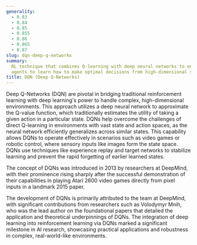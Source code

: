 ```yaml
---
generality:
  - 0.83
  - 0.84
  - 0.85
  - 0.855
  - 0.86
  - 0.865
  - 0.87
slug: dqn-deep-q-networks
summary:
  RL technique that combines Q-learning with deep neural networks to enable
  agents to learn how to make optimal decisions from high-dimensional sensory inputs.
title: DQN (Deep Q-Networks)
---
```


Deep Q-Networks (DQN) are pivotal in bridging traditional reinforcement learning with deep learning's power to handle complex, high-dimensional environments. This approach utilizes a deep neural network to approximate the Q-value function, which traditionally estimates the utility of taking a given action in a particular state. DQNs help overcome the challenges of direct Q-learning in environments with vast state and action spaces, as the neural network efficiently generalizes across similar states. This capability allows DQNs to operate effectively in scenarios such as video games or robotic control, where sensory inputs like images form the state space. DQNs use techniques like experience replay and target networks to stabilize learning and prevent the rapid forgetting of earlier learned states.

The concept of DQNs was introduced in 2013 by researchers at DeepMind, with their prominence rising sharply after the successful demonstration of their capabilities in playing Atari 2600 video games directly from pixel inputs in a landmark 2015 paper.

The development of DQNs is primarily attributed to the team at DeepMind, with significant contributions from researchers such as Volodymyr Mnih, who was the lead author on the foundational papers that detailed the application and theoretical underpinnings of DQNs. The integration of deep learning into reinforcement learning via DQNs marked a significant milestone in AI research, showcasing practical applications and robustness in complex, real-world-like environments.
